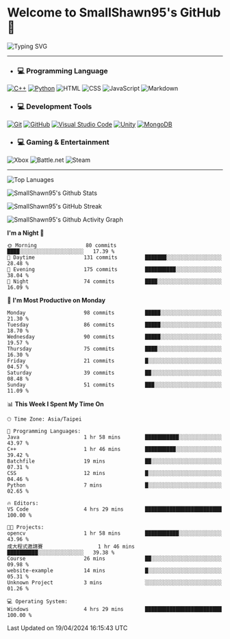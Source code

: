 # Welcome to SmallShawn95's GitHub 👋

![Typing SVG](https://readme-typing-svg.demolab.com/?lines=print("Hello,+world");cout+>>+"Hello,+world!";console.log("Hello,+world!")&center=true&vCenter=true&size=22&random=true)

***
<!-- https://shields.io/, https://simpleicons.org/ -->
* ### 💻 Programming Language
[![C++](https://img.shields.io/badge/-C++-00599C?style=flat-square&logo=cplusplus)](https://cplusplus.com/)
[![Python](https://img.shields.io/badge/-Python-3776AB?style=flat-square&logo=python&logoColor=white)](https://www.python.org/)
![HTML](https://img.shields.io/badge/-HTML-E34F26?style=flat-square&logo=html5&logoColor=white)
![CSS](https://img.shields.io/badge/-CSS-1572B6?style=flat-square&logo=css3)
![JavaScript](https://img.shields.io/badge/-JavaScript-F7DF1E?style=flat-square&logo=javascript&logoColor=white)
![Markdown](https://img.shields.io/badge/-Markdown-000000?style=flat-square&logo=markdown)
* ### 💻 Development Tools
[![Git](https://img.shields.io/badge/-Git-f05032?style=flat-square&logo=git&logoColor=white)](https://git-scm.com/)
[![GitHub](https://img.shields.io/badge/-GitHub-181717?style=flat-square&logo=github)](https://github.com/)
[![Visual Studio Code](https://img.shields.io/badge/-Visual%20Studio%20Code-007ACC?style=flat-square&logo=visualstudiocode)](https://code.visualstudio.com/)
[![Unity](https://img.shields.io/badge/-Unity-000000?style=flat-square&logo=unity)](https://unity.com/)
[![MongoDB](https://img.shields.io/badge/-MongoDB-47A248?style=flat-square&logo=mongodb&logoColor=white)](https://www.mongodb.com/)
* ### 💻 Gaming & Entertainment
![Xbox](https://img.shields.io/badge/-Xbox-107C10?style=flat-square&logo=xbox)
![Battle.net](https://img.shields.io/badge/-Battle.net-4381C3?style=flat-square&logo=battledotnet&logoColor=white)
![Steam](https://img.shields.io/badge/-Steam-000000?style=flat-square&logo=steam)
***

<!-- ![GitHub User's Stars](https://img.shields.io/github/stars/smallshawn95?color=orange&label=Stars&labelColor=yellow) -->
<!-- ![GitHub Followers](https://img.shields.io/github/followers/smallshawn95?color=orange&label=Followers&labelColor=FFDBAC) -->

![Top Lanuages](https://github-readme-stats.vercel.app/api/top-langs/?username=smallshawn95&theme=holi&layout=donut&size_weight=0.5&count_weight=0.5&exclude_repo=smallshawn95.github.io)

![SmallShawn95's Github Stats](https://github-readme-stats.vercel.app/api?username=smallshawn95&theme=holi&show_icons=true&rank_icon=github)

![SmallShawn95's GitHub Streak](https://streak-stats.demolab.com/?user=smallshawn95&theme=holi-theme&date_format=M%20j%5B%2C%20Y%5D)

![SmallShawn95's Github Activity Graph](https://github-readme-activity-graph.vercel.app/graph?username=smallshawn95&theme=tokyo-night)

<!-- ![SmallShawn95's WakaTime Stats](https://github-readme-stats.vercel.app/api/wakatime?username=smallshawn95) -->
<!-- ![Repositorie Card](https://github-readme-stats.vercel.app/api/pin/?username=smallshawn95&repo=Python-Discord-Bot-Course&theme=holi) -->
<!-- ![Repositorie Card](https://github-readme-stats.vercel.app/api/pin/?username=smallshawn95&repo=ZeroJudge-Code&theme=holi) -->

<!--START_SECTION:waka-->
**I'm a Night 🦉** 

```text
🌞 Morning                80 commits          ████░░░░░░░░░░░░░░░░░░░░░   17.39 % 
🌆 Daytime                131 commits         ███████░░░░░░░░░░░░░░░░░░   28.48 % 
🌃 Evening                175 commits         ██████████░░░░░░░░░░░░░░░   38.04 % 
🌙 Night                  74 commits          ████░░░░░░░░░░░░░░░░░░░░░   16.09 % 
```
📅 **I'm Most Productive on Monday** 

```text
Monday                   98 commits          █████░░░░░░░░░░░░░░░░░░░░   21.30 % 
Tuesday                  86 commits          █████░░░░░░░░░░░░░░░░░░░░   18.70 % 
Wednesday                90 commits          █████░░░░░░░░░░░░░░░░░░░░   19.57 % 
Thursday                 75 commits          ████░░░░░░░░░░░░░░░░░░░░░   16.30 % 
Friday                   21 commits          █░░░░░░░░░░░░░░░░░░░░░░░░   04.57 % 
Saturday                 39 commits          ██░░░░░░░░░░░░░░░░░░░░░░░   08.48 % 
Sunday                   51 commits          ███░░░░░░░░░░░░░░░░░░░░░░   11.09 % 
```


📊 **This Week I Spent My Time On** 

```text
🕑︎ Time Zone: Asia/Taipei

💬 Programming Languages: 
Java                     1 hr 58 mins        ███████████░░░░░░░░░░░░░░   43.97 % 
C++                      1 hr 46 mins        ██████████░░░░░░░░░░░░░░░   39.42 % 
Batchfile                19 mins             ██░░░░░░░░░░░░░░░░░░░░░░░   07.31 % 
CSS                      12 mins             █░░░░░░░░░░░░░░░░░░░░░░░░   04.46 % 
Python                   7 mins              █░░░░░░░░░░░░░░░░░░░░░░░░   02.65 % 

🔥 Editors: 
VS Code                  4 hrs 29 mins       █████████████████████████   100.00 % 

🐱‍💻 Projects: 
opencv                   1 hr 58 mins        ███████████░░░░░░░░░░░░░░   43.96 % 
成大程式邀請賽                  1 hr 46 mins        ██████████░░░░░░░░░░░░░░░   39.38 % 
Course                   26 mins             ██░░░░░░░░░░░░░░░░░░░░░░░   09.98 % 
website-example          14 mins             █░░░░░░░░░░░░░░░░░░░░░░░░   05.31 % 
Unknown Project          3 mins              ░░░░░░░░░░░░░░░░░░░░░░░░░   01.26 % 

💻 Operating System: 
Windows                  4 hrs 29 mins       █████████████████████████   100.00 % 
```


 Last Updated on 19/04/2024 16:15:43 UTC
<!--END_SECTION:waka-->

<!--
**smallshawn95/smallshawn95** is a ✨ _special_ ✨ repository because its `README.md` (this file) appears on your GitHub profile.

- 🔭 I’m currently working on ...
- 🌱 I’m currently learning ...
- 👯 I’m looking to collaborate on ...
- 🤔 I’m looking for help with ...
- 💬 Ask me about ...
- 📫 How to reach me: ...
- 😄 Pronouns: ...
- ⚡ Fun fact: ...
-->
